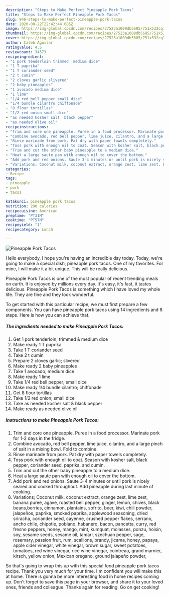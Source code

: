 ```yaml
---
description: "Steps to Make Perfect Pineapple Pork Tacos"
title: "Steps to Make Perfect Pineapple Pork Tacos"
slug: 946-steps-to-make-perfect-pineapple-pork-tacos
date: 2020-08-22T22:42:44.685Z
image: https://img-global.cpcdn.com/recipes/27523a1009db5685/751x532cq70/pineapple-pork-tacos-recipe-main-photo.jpg
thumbnail: https://img-global.cpcdn.com/recipes/27523a1009db5685/751x532cq70/pineapple-pork-tacos-recipe-main-photo.jpg
cover: https://img-global.cpcdn.com/recipes/27523a1009db5685/751x532cq70/pineapple-pork-tacos-recipe-main-photo.jpg
author: Caleb Aguilar
ratingvalue: 4.5
reviewcount: 34573
recipeingredient:
- "1 pork tenderloin trimmed  medium dice"
- "1 T paprika"
- "1 T coriander seed"
- "2 t cumin"
- "2 cloves garlic slivered"
- "2 baby pineapples"
- "1 avocado medium dice"
- "1 lime"
- "1/4 red bell pepper small dice"
- "1/4 bundle cilantro chiffonade"
- "8 flour tortillas"
- "1/2 red onion small dice"
- "as needed kosher salt  black pepper"
- "as needed olive oil"
recipeinstructions:
- "Trim and core one pineapple. Puree in a food processor. Marinate pork for 1-2 days in the fridge."
- "Combine avocado, red bell pepper, lime juice, cilantro, and a large pinch of salt in a mixing bowl. Fold to combine."
- "Rinse marinade from pork. Pat dry with paper towels completely."
- "Toss pork with enough oil to coat. Season with kosher salt, black pepper, coriander seed, paprika, and cumin."
- "Trim and cut the other baby pineapple to a medium dice."
- "Heat a large saute pan with enough oil to cover the bottom."
- "Add pork and red onions. Saute 3-4 minutes or until pork is nicely seared and cooked throughout. Add pineapple during last minute of cooking."
- "Variations; Coconut milk, coconut extract, orange zest, lime zest, banana puree, agave, roasted bell pepper, ginger, lemon, chives, black beans,berries, cinnamon, plantains, sofrito, beer, kiwi, chili powder, jalapeños, paprika, smoked paprika, applewood seasoning, dried sriracha, coriander seed, cayenne, crushed pepper flakes, serrano, ancho chile, chipotle, poblano, habanero, bacon, pancetta, curry, red fresno peppers, honey, mango, mint, kumquat, molasses, ponzu, hoisin, soy, sesame seeds, sesame oil, tamari, szechuan pepper, sage, rosemary, passion fruit, rum, scallions, brandy, jicama, honey, papaya, apple cider vinegar, white vinegar, brown sugar, sweet potatoes, tomatoes, red wine vinegar, rice wine vinegar, cointreau, grand marnier, kirsch, yellow onion, Mexican oregano, ground jalapeño powder,"
categories:
- Recipe
tags:
- pineapple
- pork
- tacos

katakunci: pineapple pork tacos 
nutrition: 290 calories
recipecuisine: American
preptime: "PT31M"
cooktime: "PT57M"
recipeyield: "1"
recipecategory: Lunch

---
```



![Pineapple Pork Tacos](https://img-global.cpcdn.com/recipes/27523a1009db5685/751x532cq70/pineapple-pork-tacos-recipe-main-photo.jpg)

Hello everybody, I hope you're having an incredible day today. Today, we're going to make a special dish, pineapple pork tacos. One of my favorites. For mine, I will make it a bit unique. This will be really delicious.



Pineapple Pork Tacos is one of the most popular of recent trending meals on earth. It is enjoyed by millions every day. It's easy, it's fast, it tastes delicious. Pineapple Pork Tacos is something which I have loved my whole life. They are fine and they look wonderful.


To get started with this particular recipe, we must first prepare a few components. You can have pineapple pork tacos using 14 ingredients and 8 steps. Here is how you can achieve that.

<!--inarticleads1-->

##### The ingredients needed to make Pineapple Pork Tacos:

1. Get 1 pork tenderloin; trimmed &amp; medium dice
1. Make ready 1 T paprika
1. Take 1 T coriander seed
1. Take 2 t cumin
1. Prepare 2 cloves garlic; slivered
1. Make ready 2 baby pineapples
1. Take 1 avocado; medium dice
1. Make ready 1 lime
1. Take 1/4 red bell pepper; small dice
1. Make ready 1/4 bundle cilantro; chiffonade
1. Get 8 flour tortillas
1. Take 1/2 red onion; small dice
1. Take as needed kosher salt &amp; black pepper
1. Make ready as needed olive oil




<!--inarticleads2-->

##### Instructions to make Pineapple Pork Tacos:

1. Trim and core one pineapple. Puree in a food processor. Marinate pork for 1-2 days in the fridge.
1. Combine avocado, red bell pepper, lime juice, cilantro, and a large pinch of salt in a mixing bowl. Fold to combine.
1. Rinse marinade from pork. Pat dry with paper towels completely.
1. Toss pork with enough oil to coat. Season with kosher salt, black pepper, coriander seed, paprika, and cumin.
1. Trim and cut the other baby pineapple to a medium dice.
1. Heat a large saute pan with enough oil to cover the bottom.
1. Add pork and red onions. Saute 3-4 minutes or until pork is nicely seared and cooked throughout. Add pineapple during last minute of cooking.
1. Variations; Coconut milk, coconut extract, orange zest, lime zest, banana puree, agave, roasted bell pepper, ginger, lemon, chives, black beans,berries, cinnamon, plantains, sofrito, beer, kiwi, chili powder, jalapeños, paprika, smoked paprika, applewood seasoning, dried sriracha, coriander seed, cayenne, crushed pepper flakes, serrano, ancho chile, chipotle, poblano, habanero, bacon, pancetta, curry, red fresno peppers, honey, mango, mint, kumquat, molasses, ponzu, hoisin, soy, sesame seeds, sesame oil, tamari, szechuan pepper, sage, rosemary, passion fruit, rum, scallions, brandy, jicama, honey, papaya, apple cider vinegar, white vinegar, brown sugar, sweet potatoes, tomatoes, red wine vinegar, rice wine vinegar, cointreau, grand marnier, kirsch, yellow onion, Mexican oregano, ground jalapeño powder,




So that's going to wrap this up with this special food pineapple pork tacos recipe. Thank you very much for your time. I'm confident you will make this at home. There is gonna be more interesting food in home recipes coming up. Don't forget to save this page in your browser, and share it to your loved ones, friends and colleague. Thanks again for reading. Go on get cooking!
